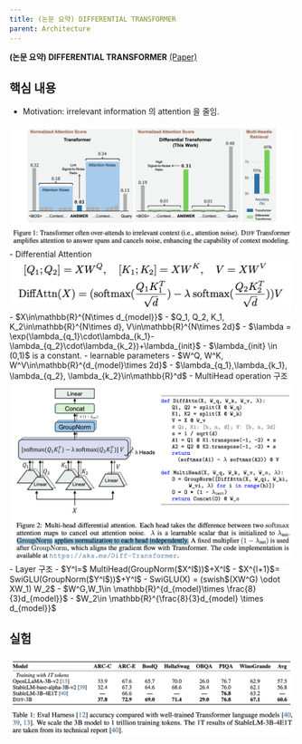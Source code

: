 ```yaml
---
title: (논문 요약) DIFFERENTIAL TRANSFORMER
parent: Architecture
---
```


**(논문 요약) DIFFERENTIAL TRANSFORMER** [(Paper)](https://arxiv.org/pdf/2410.05258)

## 핵심 내용
- Motivation: irrelevant information 의 attention 을 줄임.   
<img src="/data/papers/differential/motivation.png" width="800" />
- Differential Attention  
<img src="/data/papers/differential/formula.png" width="500" />
  - $X\in\mathbb{R}^{N\times d_{model}}$
  - $Q_1, Q_2, K_1, K_2\in\mathbb{R}^{N\times d}, V\in\mathbb{R}^{N\times 2d}$
  - $\lambda = \exp(\lambda_{q_1}\cdot\lambda_{k_1}-\lambda_{q_2}\cdot\lambda_{k_2})+\lambda_{init}$
  - $\lambda_{init} \in (0,1)$ is a constant.
  - learnable parameters
      - $W^Q, W^K, W^V\in\mathbb{R}^{d_{model}\times 2d}$  
      - $\lambda_{q_1},\lambda_{k_1}, \lambda_{q_2}, \lambda_{k_2}\in\mathbb{R}^d$
- MultiHead operation 구조   
<img src="/data/papers/differential/multihead.png" width="800" />
- Layer 구조    
  - $Y^l=$ MultiHead(GroupNorm($X^l$))$+X^l$
  - $X^{l+1}$= SwiGLU(GroupNorm($Y^l$))$+Y^l$
      - SwiGLU(X) = (swish$(XW^G) \odot XW_1) W_2$
      - $W^G,W_1\in \mathbb{R}^{d_{model}\times \frac{8}{3}d_{model}}$
      - $W_2\in \mathbb{R}^{\frac{8}{3}d_{model} \times d_{model}}$

## 실험
<img src="/data/papers/differential/result.png" width="800" />
